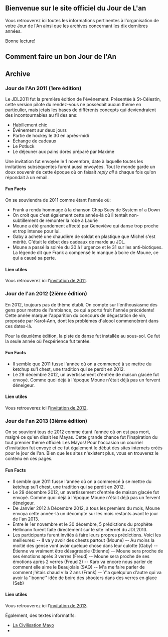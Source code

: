## Bienvenue sur le site officiel du Jour de L'an

Vous retrouverez ici toutes les informations pertinentes à l'organisation de votre Jour de l'An ainsi que les archives concernant les dix dernières années. 

Bonne lecture!

## Comment faire un bon Jour de l'An

## Archive

### Jour de l'An 2011 (1ere édition)
Le JDL2011 fut la première édition de l'événement. Présentée à St-Célestin, cette version pilote du rendez-vous ne possédait aucun thème en particulier, mais jetais les bases de différents concepts qui deviendraient des incontournables au fil des ans:
- Habillement chic
- Événement sur deux jours
- Partie de hockey le 30 en après-midi
- Échange de cadeaux
- Le Potluck
- Le déjeuner aux pains dorés préparé par Maxime

Une invitation fut envoyée le 1 novembre, date à laquelle toutes les invitations subséquentes furent aussi envoyées. Tout le monde garde un doux souvenir de cette époque où on faisait *reply all* à chaque fois qu'on répondait à un email. 

#### Fun Facts

On se souviendra de 2011 comme étant l'année où:
- Frank a rendu hommage à la chanson Chop Suey de System of a Down
- On croit que c'est également cette année-là où il tentait non-subtillement de remonter la robe à Laurie
- Moune a été grandement affecté par Geneviève qui danse trop proche et trop intense pour lui.
- Gaby a acheté une chaudière de soldat en plastique que Michel s'est mérité. C'était le début des cadeaux de marde au JDL.
- Moune a passé la soirée du 30 à l'urgence et le 31 sur les anti-biotiques. La légende dit que Frank a compensé le manque à boire de Moune, ce qui a causé sa perte.

#### Lien utiles

Vous retrouverez ici l'[invitation de 2011](jdl2011_invitation.md).

### Jour de l'an 2012 (2ième édition)
En 2012, toujours pas de thème établi. On compte sur l'enthousiasme des gens pour mettre de l'ambiance, ce qui a porté fruit l'année précédente! Cette année marque l'apparition du concours de dégustation de vin, proposée par Karol-Ann, dont les problèmes d'alcool commencèrent dans ces dates-là.

Pour la deuxième édition, la piste de danse fut installée au sous-sol. Ce fut la seule année où l'expérience fut tentée.

#### Fun Facts
- Il semble que 2011 fusse l'année où on a commencé à se mettre du ketchup su'l chest, une tradition qui se perdit en 2012.
- Le 29 décembre 2012, un avertissement d'entrée de maison glacée fut envoyé. Comme quoi déjà à l'époque Moune n'était déjà pas un fervent déneigeur.

#### Lien utiles

Vous retrouverez ici l'[invitation de 2012](jdl2012_invitation.md).

### Jour de l'an 2013 (3ième édition)
On se souvient tous de 2012 comme étant l'année où on est pas mort, malgré ce qu'en disait les Mayas. Cette grande chance fut l'inspiration du tout premier thème officiel: Les Mayos! Pour l'occasion un courriel d'invitation fut envoyé et ce fut également le début des sites internets créés pour le jour de l'an. Bien que les sites n'existent plus, vous en trouverez le contenu en ces pages.



#### Fun Facts
- Il semble que 2011 fusse l'année où on a commencé à se mettre du ketchup su'l chest, une tradition qui se perdit en 2012.
- Le 29 décembre 2012, un avertissement d'entrée de maison glacée fut envoyé. Comme quoi déjà à l'époque Moune n'était déjà pas un fervent déneigeur.
- De Janvier 2012 à Décembre 2012, à tous les premiers du mois, Moune envoya cette année-là un décompte sur les mois restants avant le jour de l'an 2013.
- Entre le 1er novembre et le 30 décembre, 5 prédictions du prophète Hellmann furent faite directement sur le site internet du JDL2013.
- Les participants furent invités à faire leurs propres prédictions. Voici les meilleures:
-- Il va y avoir des chests partout (Moune)
-- Au moins la moitié des gense vont avoir quelque chose dans leur culotte (Gaby)
-- Étienne va vraiment être désagréable (Etienne)
-- Moune sera proche de ses émotions après 3 verres (Freud)
-- Moune sera proche de ses émotions après 2 verres (Freud 2)
-- Karo va encore nous parler de comment elle aime le Beaujolais (SAQ)
-- M'a me faire parler de comment j'étais chaud v'la 2 ans (Frank)
-- Y'a quelqu'un d'autre qui va avoir la ''bonne'' idée de boire des shooters dans des verres en glace (Seb)

#### Lien utiles

Vous retrouverez ici l'[invitation de 2013](jdl2013_invitation.md).

Également, des textes informatifs:
- [La Civilisation Mayo](jdl2013_civilisationmayo.md)
- 
